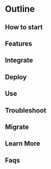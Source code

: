 # Outline

## How to start

## Features

## Integrate

## Deploy

## Use

## Troubleshoot

## Migrate

## Learn More

## Faqs
